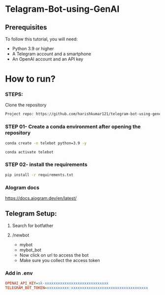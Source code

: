 # Telagram-Bot-using-GenAI

## Prerequisites

To follow this tutorial, you will need:

- Python 3.9 or higher
- A Telegram account and a smartphone
- An OpenAI account and an API key



# How to run?
### STEPS:

Clone the repository

```bash
Project repo: https://github.com/harishkumar121/telegram-bot-using-generative-AI/
```
### STEP 01- Create a conda environment after opening the repository

```bash
conda create -n telebot python=3.9 -y
```

```bash
conda activate telebot
```


### STEP 02- install the requirements
```bash
pip install -r requirements.txt
```


### AIogram docs
https://docs.aiogram.dev/en/latest/


## Telegram Setup:

1. Search for botfather
2. /newbot
   - mybot
   - mybot_bot

   * Now click on url to access the bot
   * Make sure you collect the access token


### Add in .env

```ini
OPENAI_API_KEY=sk-xxxxxxxxxxxxxxxxxxxxxxxxxxxxx
TELEGRAM_BOT_TOKEN=xxxxxxxxxx:xxxxxxxxxxxxxxxxxxxxxxxxxxxxxxxxxxx
```



